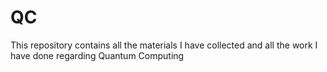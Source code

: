 # QC
This repository contains all the materials I have collected and all the work I have done regarding Quantum Computing

